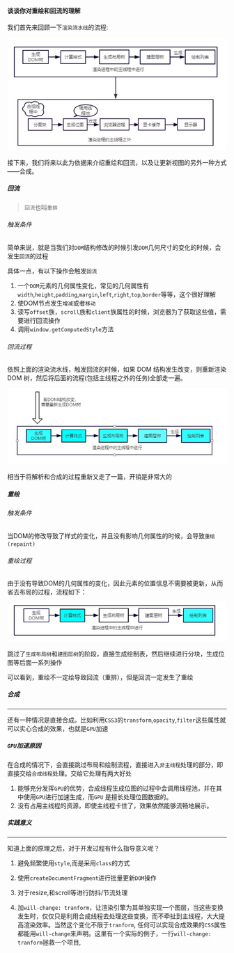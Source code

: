 #### 谈谈你对重绘和回流的理解

我们首先来回顾一下`渲染流水线`的流程:

![](https://raw.githubusercontent.com/YJKZHUZHU/blog-image-upload/master/img/20200409163914.jpg)

接下来，我们将来以此为依据来介绍重绘和回流，以及让更新视图的另外一种方式——合成。

##### 回流

> `回流`也叫`重排`

###### 触发条件

简单来说，就是当我们对`DOM`结构修改的时候引发`DOM`几何尺寸的变化的时候，会发生`回流`的过程

具体一点，有以下操作会触发`回流`

1. 一个`DOM`元素的几何属性变化，常见的几何属性有`width`,`height`,`padding`,`margin`,`left`,`right`,`top`,`border`等等，这个很好理解
2. 使DOM节点发生`增减`或者`移动`
3. 读写`offset`族，`scroll`族和`client`族属性的时候，浏览器为了获取这些值，需要进行回流操作
4. 调用`window.getComputedStyle`方法

###### 回流过程

依照上面的渲染流水线，触发回流的时候，如果 DOM 结构发生改变，则重新渲染 DOM 树，然后将后面的流程(包括主线程之外的任务)全部走一遍。

![](https://raw.githubusercontent.com/YJKZHUZHU/blog-image-upload/master/img/20200409164828.jpg)

相当于将解析和合成的过程重新又走了一篇，开销是非常大的

##### 重绘

###### 触发条件

当DOM的修改导致了样式的变化，并且没有影响几何属性的时候，会导致`重绘(repaint)`

###### 重绘过程

由于没有导致DOM的几何属性的变化，因此元素的位置信息不需要被更新，从而省去布局的过程，流程如下：

![](https://raw.githubusercontent.com/YJKZHUZHU/blog-image-upload/master/img/20200409165213.jpg)

跳过了`生成布局树`和`建图层树`的阶段，直接生成绘制表，然后继续进行分块，生成位图等后面一系列操作

可以看到，重绘不一定绘导致回流（重排），但是回流一定发生了重绘

##### 合成

------

还有一种情况是直接合成。比如利用`CSS3`的`transform`,`opacity`,`filter`这些属性就可以实心合成的效果，也就是`GPU`加速

##### `GPU`加速原因

在合成的情况下，会直接跳过布局和绘制流程，直接进入`非主线程`处理的部分，即直接交给`合成线程`处理。交给它处理有两大好处

1. 能够充分发挥`GPU`的优势，合成线程生成位图的过程中会调用线程池，并在其中使用`GPU`进行加速生成，而`GPU` 是擅长处理位图数据的。
2. 没有占用主线程的资源，即使主线程卡住了，效果依然能够流畅地展示。

##### 实践意义

------

知道上面的原理之后，对于开发过程有什么指导意义呢？

1. 避免频繁使用`style`,而是采用`class`的方式

2. 使用`createDocumentFragment`进行批量更新`DOM`操作

3. 对于resize,和scroll等进行防抖/节流处理

4. 加` will-change: tranform `，让渲染引擎为其单独实现一个图层，当这些变换发生时，仅仅只是利用合成线程去处理这些变换，而不牵扯到主线程，大大提高渲染效率。当然这个变化不限于`tranform`, 任何可以实现合成效果的` CSS `属性都能用`will-change`来声明。这里有一个实际的例子，一行`will-change: tranform`拯救一个项目,

   [点击直达]: https://juejin.im/post/5da52531518825094e373372

   

